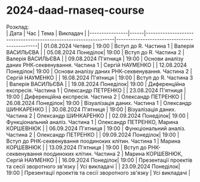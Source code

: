 # 2024-daad-rnaseq-course
Розклад:  
| Дата           | Час  | Тема                                                            | Викладач                                    |
|----------------|------|-----------------------------------------------------------------|---------------------------------------------|
| 01.08.2024 Четвер  | 19:00 | Вступ до R. Частина 1                                          | Валерія ВАСИЛЬЄВА                            |
| 05.08.2024 Понеділок| 19:00 | Вступ до R. Частина 2                                          | Валерія ВАСИЛЬЄВА                            |
| 09.08.2024 П'ятниця | 19:00 | Основи аналізу даних РНК-секвенування. Частина 1               | Сергій НАУМЕНКО                              |
| 12.08.2024 Понеділок| 19:00 | Основи аналізу даних РНК-секвенування. Частина 2               | Сергій НАУМЕНКО                              |
| 16.08.2024 П'ятниця | 19:00 | Вступ до R. Частина 3                                          | Валерія ВАСИЛЬЄВА                            |
| 19.08.2024 Понеділок| 19:00 | Диференційна експресія. Частина 1                               | Олександр ПЕТРЕНКО                           |
| 23.08.2024 П'ятниця | 19:00 | Диференційна експресія. Частина 2                               | Олександр ПЕТРЕНКО                           |
| 26.08.2024 Понеділок| 19:00 | Візуалізація даних. Частина 1                                   | Олександр ШИНКАРЕНКО                         |
| 30.08.2024 П'ятниця | 19:00 | Візуалізація даних. Частина 2                                   | Олександр ШИНКАРЕНКО                         |
| 02.09.2024 Понеділок| 19:00 | Функціональний аналіз. Частина 1                                | Олександр ПЕТРЕНКО, Марина КОРШЕВНЮК         |
| 06.09.2024 П'ятниця | 19:00 | Функціональний аналіз. Частина 2                                | Олександр ПЕТРЕНКО                           |
| 09.09.2024 Понеділок| 19:00 | Вступ до РНК-секвенування поодиноких клітин. Частина 1          | Марина КОРШЕВНЮК                             |
| 13.09.2024 П'ятниця | 19:00 | Вступ до РНК-секвенування поодиноких клітин. Частина 2          | Марина КОРШЕВНЮК, Сергій НАУМЕНКО            |
| 16.09.2024 Понеділок| 19:00 | Презентації проектів та сесії зворотного зв'язку                | Усі викладачі                                  |
| 23.09.2024 Понеділок| 19:00 | Презентації проектів та сесії зворотного зв'язку                | Усі викладачі                                             |
